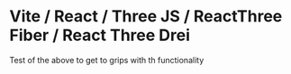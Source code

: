 # Vite / React / Three JS / ReactThree Fiber / React Three Drei

Test of the above to get to grips with th functionality
